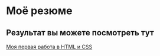 # Моё резюме

## Результат вы можете посмотреть тут 

[Моя первая работа в HTML и CSS](https://dancent7.github.io/site/)
